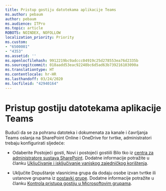 ```yaml
---
title: Pristup gostiju datotekama aplikacije Teams
ms.author: pebaum
author: pebaum
ms.audience: ITPro
ms.topic: article
ROBOTS: NOINDEX, NOFOLLOW
localization_priority: Priority
ms.custom:
- "6500001"
- "4353"
ms.assetid: ''
ms.openlocfilehash: 9912219bc9adccc04919c25d278553ea76d2335b
ms.sourcegitcommit: 018aadd53eac92248bc6d5ad63b739216103090a
ms.translationtype: HT
ms.contentlocale: hr-HR
ms.lasthandoff: 03/24/2020
ms.locfileid: "42940164"
---
```

# <a name="guest-access-to-teams-files"></a>Pristup gostiju datotekama aplikacije Teams

Budući da se za pohranu datoteka i dokumenata za kanale i čavrljanja Teams oslanja na SharePoint Online i OneDrive for tvrtke, administratori trebaju konfigurirati sljedeće:

- Odaberite Postojeći gosti, Novi i postojeći gostiili Bilo tko iz [centra za administratore sustava SharePoint](https://admin.microsoft.com/sharepoint?page=sharing&modern=true). Dodatne informacije potražite u članku [ Uključivanje i isključivanje vanjskog zajedničkog korištenja](https://docs.microsoft.com/sharepoint/turn-external-sharing-on-or-off).

- Uključite Dopuštanje vlasnicima grupa da dodaju osobe izvan tvrtke ili ustanove grupama iz [postavki grupe](https://admin.microsoft.com/Adminportal/Home?source=applauncher#/SettingsMultiPivot/:/Settings/L1/O365Groups). Dodatne informacije potražite u članku [Kontrola pristupa gostiju u Microsoftovim grupama](https://docs.microsoft.com/microsoftteams/teams-dependencies#control-guest-access-in-office-365-groups).
